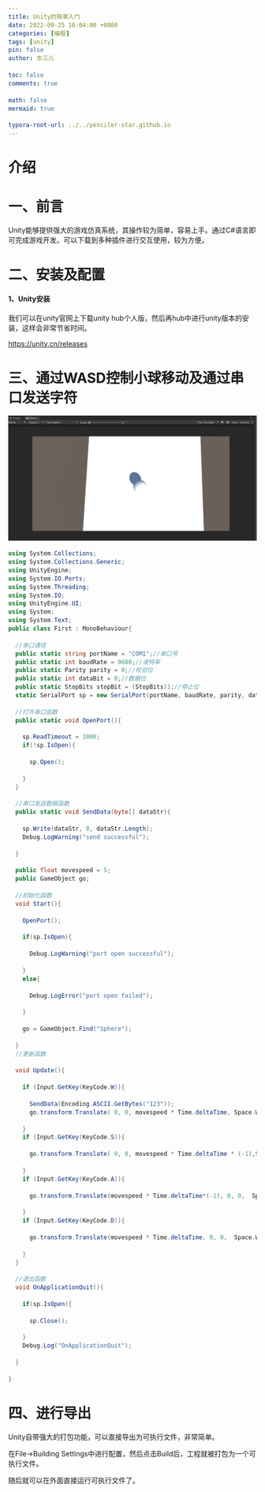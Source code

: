 ```yaml
---
title: Unity的简单入门
date: 2022-09-25 16:04:00 +0800
categories: [编程]
tags: [unity]
pin: false
author: 东三儿

toc: false
comments: true

math: false
mermaid: true

typora-root-url: ../../penciler-star.github.io
---
```






# 介绍



# 一、前言

Unity能够提供强大的游戏仿真系统，其操作较为简单，容易上手。通过C#语言即可完成游戏开发。可以下载到多种插件进行交互使用，较为方便。



# 二、安装及配置

#### 1、Unity安装

我们可以在unity官网上下载unity hub个人版，然后再hub中进行unity版本的安装，这样会非常节省时间。

https://unity.cn/releases



# 三、通过WASD控制小球移动及通过串口发送字符

<img src="/assets/blog_res/2022-09-25-post20220925.assets/image-20221007153624700.png" alt="image-20221007153624700" style="zoom:50%;" />

```c#
using System.Collections;
using System.Collections.Generic;
using UnityEngine;
using System.IO.Ports;
using System.Threading;
using System.IO;
using UnityEngine.UI;
using System;
using System.Text;
public class First : MonoBehaviour{
   
  //串口通信
  public static string portName = "COM1";//串口号
  public static int baudRate = 9600;//波特率
  public static Parity parity = 0;//校验位
  public static int dataBit = 8;//数据位
  public static StopBits stopBit = (StopBits)1;//停止位
  static SerialPort sp = new SerialPort(portName, baudRate, parity, dataBit, stopBit);

  //打开串口函数
  public static void OpenPort(){
      
​    sp.ReadTimeout = 1000;
​    if(!sp.IsOpen){
    
​      sp.Open();
    
​    }
  }

  //串口发送数据函数
  public static void SendData(byte[] dataStr){
      
​    sp.Write(dataStr, 0, dataStr.Length);
​    Debug.LogWarning("send successful");

  }

  public float movespeed = 5;
  public GameObject go;

  //初始化函数
  void Start(){

​    OpenPort();

​    if(sp.IsOpen){

​      Debug.LogWarning("port open successful");

​    }
​    else{

​      Debug.LogError("port open failed");

​    }

​    go = GameObject.Find("Sphere");

  }
  //更新函数  

  void Update(){

​    if (Input.GetKey(KeyCode.W)){

​      SendData(Encoding.ASCII.GetBytes("123"));
​      go.transform.Translate( 0, 0, movespeed * Time.deltaTime, Space.World);

​    }
​    if (Input.GetKey(KeyCode.S)){

​      go.transform.Translate( 0, 0, movespeed * Time.deltaTime * (-1),Space.World);

​    }
​    if (Input.GetKey(KeyCode.A)){

​      go.transform.Translate(movespeed * Time.deltaTime*(-1), 0, 0,  Space.World);

​    }
​    if (Input.GetKey(KeyCode.D)){

​      go.transform.Translate(movespeed * Time.deltaTime, 0, 0,  Space.World);

​    }
  }

  //退出函数
  void OnApplicationQuit(){

​    if(sp.IsOpen){

​      sp.Close();

​    }
​    Debug.Log("OnApplicationQuit");

  }

}
```



# 四、进行导出

Unity自带强大的打包功能，可以直接导出为可执行文件，非常简单。

在File->Building Settings中进行配置，然后点击Build后，工程就被打包为一个可执行文件。

随后就可以在外面直接运行可执行文件了。